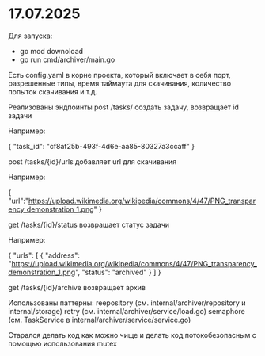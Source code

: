 # 17.07.2025
Для запуска:
- go mod downoload
- go run cmd/archiver/main.go

Есть config.yaml в корне проекта, который включает в себя порт, разрешенные типы, время таймаута для скачивания, количество попыток скачивания и т.д.

Реализованы эндпоинты
post /tasks/ создать задачу, возвращает id задачи

Например:

{
  "task_id": "cf8af25b-493f-4d6e-aa85-80327a3ccaff"
}

post /tasks/{id}/urls добавляет url для скачивания

Например:

{
  "url":"https://upload.wikimedia.org/wikipedia/commons/4/47/PNG_transparency_demonstration_1.png"
}

get /tasks/{id}/status возвращает статус задачи

Например:

{
    "urls": [
        {
            "address": "https://upload.wikimedia.org/wikipedia/commons/4/47/PNG_transparency_demonstration_1.png",
            "status": "archived"
        }
    ]
}

get /tasks/{id}/archive возвращает архив

Использованы паттерны:
  reepository (см. internal/archiver/repository и internal/storage)
  retry (см. internal/archiver/service/load.go)
  semaphore (см. TaskService в internal/archiver/service/service.go)

Старался делать код как можно чище и делать код потокобезопасным с помощью использования mutex
